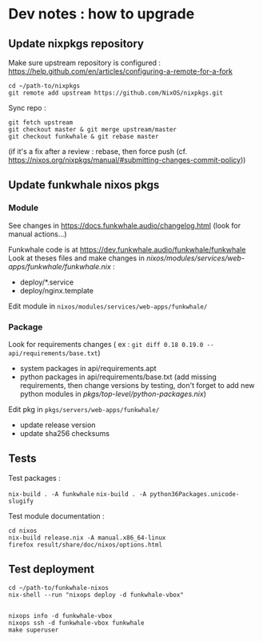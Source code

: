 # Dev notes : how to upgrade

## Update nixpkgs repository

Make sure upstream repository is configured :
https://help.github.com/en/articles/configuring-a-remote-for-a-fork

```
cd ~/path-to/nixpkgs
git remote add upstream https://github.com/NixOS/nixpkgs.git
```

Sync repo :

```
git fetch upstream
git checkout master & git merge upstream/master
git checkout funkwhale & git rebase master
```

(if it's a fix after a review : rebase, then force push (cf. https://nixos.org/nixpkgs/manual/#submitting-changes-commit-policy))

## Update funkwhale nixos pkgs

### Module

See changes in https://docs.funkwhale.audio/changelog.html
(look for manual actions...)


Funkwhale code is at https://dev.funkwhale.audio/funkwhale/funkwhale
Look at theses files and make changes in _nixos/modules/services/web-apps/funkwhale/funkwhale.nix_ :
- deploy/*.service
- deploy/nginx.template

Edit module in `nixos/modules/services/web-apps/funkwhale/`

### Package

Look for requirements changes ( ex : `git diff 0.18 0.19.0 -- api/requirements/base.txt`)
* system packages in api/requirements.apt
* python packages in api/requirements/base.txt (add missing requirements, then change versions by testing, don't forget to add new python modules in _pkgs/top-level/python-packages.nix_)


Edit pkg in `pkgs/servers/web-apps/funkwhale/`

* update release version
* update sha256 checksums

## Tests

Test packages :

`nix-build . -A funkwhale`
`nix-build . -A python36Packages.unicode-slugify`

Test module documentation :
```
cd nixos
nix-build release.nix -A manual.x86_64-linux
firefox result/share/doc/nixos/options.html
```
## Test deployment 

```
cd ~/path-to/funkwhale-nixos
nix-shell --run "nixops deploy -d funkwhale-vbox"


nixops info -d funkwhale-vbox
nixops ssh -d funkwhale-vbox funkwhale
make superuser
```

